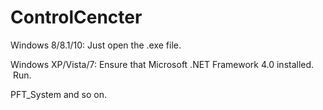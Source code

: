 # ControlCencter

Windows 8/8.1/10:
  Just open the .exe file.

Windows XP/Vista/7:
  Ensure that Microsoft .NET Framework 4.0 installed.  
  Run.
  
  
PFT_System and so on.
